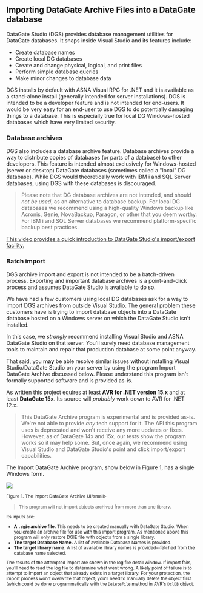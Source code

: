 ## Importing DataGate Archive Files into a DataGate database

DataGate Studio (DGS) provides database management utilities for DataGate databases. It snaps inside Visual Studio and its features include:

* Create database names 
* Create local DG databases 
* Create and change physical, logical, and print files
* Perform simple database queries
* Make minor changes to database data 

DGS installs by default with ASNA Visual RPG for .NET and it is available as a stand-alone install (generally intended for server installations). DGS is intended to be a developer feature and is not intended for end-users. It would be very easy for an end-user to use DGS to do potentially damaging things to a database. This is especially true for local DG Windows-hosted databases which have very limited security.

### Database archives

DGS also includes a database archive feature. Database archives provide a way to distribute copies of databases (or parts of a database) to other developers. This feature is intended almost exclusively for Windows-hosted (server or desktop) DataGate databases (sometimes called a "local" DG database). While DGS would theoretically work with IBM&nbsp;i and SQL Server databases, using DGS with these databases is discouraged. 

> Please note that DG database archives are not intended, and should _not be used_, as an alternative to database backup. For local DG databases we recommend using a high-quality Windows backup like Acronis, Genie, NovaBackup, Paragon, or other that you deem worthy. For IBM&nbsp;i and SQL Server databases we recommend platform-specific backup best practices.

[This video provides a quick introduction to DataGate Studio's import/export facility.](https://asna.com/filebin/marketing/video/DataGateStudioImportExport.mp4)

### Batch import 

DGS archive import and export is not intended to be a batch-driven process. Exporting and important database archives is a point-and-click process and assumes DataGate Studio is available to do so. 

We have had a few customers using local DG databases ask for a way to import DGS archives from outside Visual Studio. The general problem these customers have is trying to import database objects into a DataGate database hosted on a Windows server on which the DataGate Studio isn't installed.

In this case, we _strongly_ recommend installing Visual Studio and ASNA DataGate Studio on that server. You'll surely need database management tools to maintain and repair that production database at some point anyway. 

That said, you __may__ be able resolve similar issues without installing Visual Studio/DataGate Studio on your server by using the program Import DataGate Archive discussed below. Please understand this program isn't formally supported software and is provided as-is. 

As written this project equires at least **AVR for .NET version 15.x** and at least **DataGate 15x**. Its source will *probably* work down to AVR for .NET 12.x.

> This DataGate Archive program is experimental and is provided as-is. We're not able to provide _any_ tech support for it. The API this program uses is deprecated and won't receive any more updates or fixes. However, as of DataGate 14x and 15x, our tests show the program works so it may help some. But, once again, we recommend using Visual Studio and DataGate Studio's point and click import/export capabilities. 

The Import DataGate Archive program, show below in Figure 1, has a single Windows form.

![](https://nyc3.digitaloceanspaces.com/asna-assets/images/articles/import-dgie.png)

<small>Figure 1. The Import DataGate Archive UI/small>

> This program will not import objects archived from more than one library.

Its inputs are: 

* **A `.dgie` archive file.** This needs to be created manually with DataGate Studio. When you create an archive file for use with this import program. As mentioned above this program will only restore DGIE file with objects from a single library.
* **The target Database Name.** A list of available Database Names is provided.
* **The target library name.** A list of available library names is provided--fetched from the database name selected.

The results of the attempted import are shown in the log file detail window. If import fails, you'll need to read the log file to determine what went wrong. A likely point of failure is to attempt to import an object that already exists in a target library. For your protection, the import process won't overwrite that object; you'll need to manually delete the object first (which could be done programmatically with the `DeleteFile` method in AVR's `DclDB` object. 
